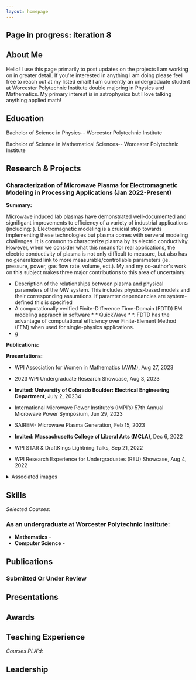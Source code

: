 ```yaml
---
layout: homepage
---
```


## Page in progress: iteration 8

## About Me
Hello! I use this page primarily to post updates on the projects I am working on in greater detail. If you're interested in anything I am doing please feel free to reach out at my listed email! I am currently an undergraduate student at Worcester Polytechnic Institute double majoring in Physics and Mathematics. My primary interest is in astrophysics but I love talking anything applied math! 


## Education
Bachelor of Science in Physics-- Worcester Polytechnic Institute

Bachelor of Science in Mathematical Sciences-- Worcester Polytechnic Institute

## Research & Projects
### Characterization of Microwave Plasma for Electromagnetic Modeling in Processing Applications (Jan 2022-Present)
**Summary:** 

Microwave induced lab plasmas have demonstrated well-documented and signifigant improvements to efficiency of a variety of industrial applications (including: ). Electromagnetic modeling is a cruicial step towards implementing these technologies but plasma comes with serveral modeling challenges. It is common to characterize plasma by its electric conductivity. However, when we consider what this means for real applications, the electric conductivity of plasma is not only difficult to measure, but also has no generalized link to more measurable/controllable parameters (ie. pressure, power, gas flow rate, volume, ect.). My and my co-author's work on this subject makes three major contributions to this area of uncertainty:
- Description of the relationships between plasma and physical parameters of the MW system. This includes physics-based models and their corresponding assumtions. If paramter dependancies are system-defined this is specified 
- A computationally verified Finite-Difference Time-Domain (FDTD) EM modeling appraoch in software * * QuickWave * *. FDTD has the advantage of computational efficiency over Finite-Element Method (FEM) when used for single-physics applications. 
- g

**Publications:**

**Presentations:**
  
- WPI Association for Women in Mathematics (AWM), Aug 27, 2023
  
- 2023 WPI Undergraduate Research Showcase, Aug 3, 2023

- **Invited: University of Colorado Boulder: Electrical Engineering Department**, July 2, 20234
  
- International Microwave Power Institute’s (IMPI’s) 57th Annual Microwave Power Symposium, Jun 29, 2023
  
- SAIREM- Microwave Plasma Generation, Feb 15, 2023
  
- **Invited: Massachusetts College of Liberal Arts (MCLA)**, Dec 6, 2022
  
- WPI STAR & DraftKings Lightning Talks, Sep 21, 2022
  
- WPI Research Experience for Undergraduates (REU) Showcase, Aug 4, 2022

<details>
<summary>Associated images</summary>
</details>


## Skills


*Selected Courses:*

### As an undergraduate at Worcester Polytechnic Institute:

- **Mathematics** - 
- **Computer Science** -




## Publications



### Submitted Or Under Review


## Presentations


## Awards


## Teaching Experience

*Courses PLA'd:*



## Leadership

